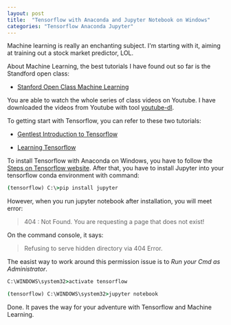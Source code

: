 ```yaml
---
layout: post
title:  "Tensorflow with Anaconda and Jupyter Notebook on Windows"
categories: "Tensorflow Anaconda Jupyter"
---
```


Machine learning is really an enchanting subject. I'm starting with it, aiming at training out a stock market predictor, LOL.

About Machine Learning, the best tutorials I have found out so far is the Standford open class:

* [Stanford Open Class Machine Learning](http://openclassroom.stanford.edu/MainFolder/CoursePage.php?course=MachineLearning)

You are able to watch the whole series of class videos on Youtube. I have downloaded the videos from Youtube with tool [youtube-dl](https://github.com/rg3/youtube-dl).

To getting start with Tensorflow, you can refer to these two tutorials:

* [Gentlest Introduction to Tensorflow](https://medium.com/all-of-us-are-belong-to-machines/the-gentlest-introduction-to-tensorflow-248dc871a224)

* [Learning Tensorflow](http://learningtensorflow.com/index.html)

To install Tensorflow with Anaconda on Windows, you have to follow the [Steps on Tensorflow website](https://www.tensorflow.org/install/install_windows#installing_with_anaconda). After that, you have to install Jupyter into your tensorflow conda environment with command:

```cmd
(tensorflow) C:\>pip install jupyter
```

However, when you run jupyter notebook after installation, you will meet error:

> 404 : Not Found. You are requesting a page that does not exist!

On the command console, it says:

> Refusing to serve hidden directory via 404 Error.

The easist way to work around this permission issue is to *Run your Cmd as Administrator*.

```cmd
C:\WINDOWS\system32>activate tensorflow

(tensorflow) C:\WINDOWS\system32>jupyter notebook
```

Done. It paves the way for your adventure with Tensorflow and Machine Learning.